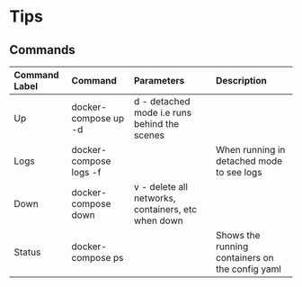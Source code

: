 # Tips

## Commands
| Command Label | Command | Parameters | Description |
|:--------------|:--------|:-----------|:------------|
|Up|docker-compose up -d|d - detached mode i.e runs behind the scenes||
|Logs|docker-compose logs -f||When running in detached mode to see logs|
|Down|docker-compose down|v - delete all networks, containers, etc when down||
|Status|docker-compose ps||Shows the running containers on the config yaml|